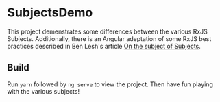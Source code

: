 # SubjectsDemo

This project demenstrates some differences between the various RxJS Subjects. Additionally, there is an Angular adeptation of some RxJS best practices described in Ben Lesh's article [On the subject of Subjects](https://medium.com/@benlesh/on-the-subject-of-subjects-in-rxjs-2b08b7198b93).

## Build

Run `yarn` followed by `ng serve` to view the project. Then have fun playing with the various subjects!
